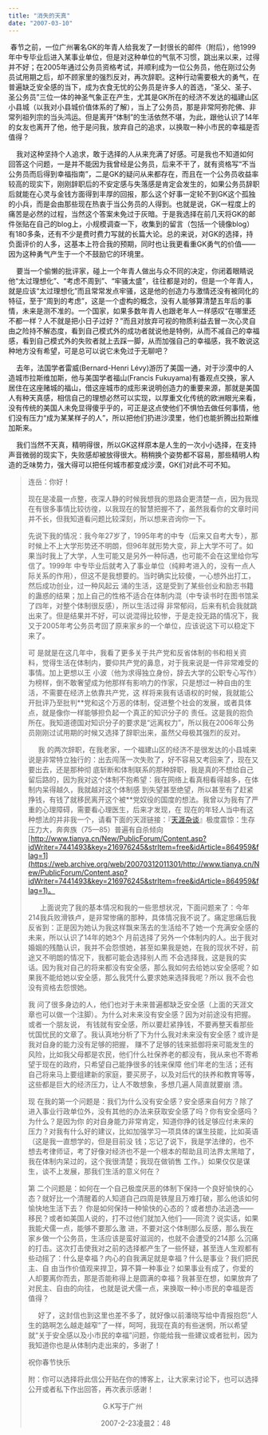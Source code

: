 ```yaml
---
title: "消失的天真"
date: "2007-03-10"
---
```


 春节之前，一位广州署名GK的年青人给我发了一封很长的邮件（附后），他1999年中专毕业后进入某事业单位，但是对这种单位的气氛不习惯，跳出来以来，过得并不好；在2005年通过公务员资格考试，并顺利成为一位公务员，他在刚过公务员试用期之后，却不顾家里的强烈反对，再次辞职。这种行动需要极大的勇气，在普遍缺乏安全感的当下，成为衣食无忧的公务员是许多人的首选，“圣父、圣子、圣公务员”三位一体的神圣气象正在产生，尤其是GK所在的经济不发达的福建山区小县城（以我对小县城价值体系的了解），当上了公务员，那是非常阿弥陀佛、非常列祖列宗的当头鸿运。但是离开“体制”的生活依然不堪，为此，跟他认识了14年的女友也离开了他，他于是问我，放弃自己的追求，以换取一种小市民的幸福是否值得？

  
    我对这种坚持个人追求，敢于选择的人从来充满了好感。可是我也不知道如何回答这个问题，一是并不能因为我曾经是公务员，后来不干了，就有资格写“不当公务员而后得到幸福指南”，二是GK的疑问从来都存在，而且在一个公务员收益率较高的现实下，刚刚辞职后的不安定感与失落感是肯定会发生的，如果公务员辞职后就能在心灵与金钱方面得到丰厚的回报，那么这个好事一定轮不到GK这个孤独的小兵，而是会由那些现在热衷于当公务员的人得到。也就是说，GK一程度上的痛苦是必然的过程，当然这个答案未免过于灰暗。于是我选择在前几天将GK的邮件张贴在自己的blog上，小规模调查一下，收集到的留言（包括一个镜像blog）有180多条，还有不少是费时费力写就的长篇大论。总的来说，对GK的选择，持负面评价的人多，这基本上符合我的预期，同时也让我更看重GK勇气的价值——因为这种勇气产生于一个不鼓励它的环境里。

  
    要当一个偷懒的批评家，碰上一个年青人做出与众不同的决定，你闭着眼睛说他“太过理想化”、“考虑不周到”、“牢骚太盛”，往往都是对的，但是一个年青人，就是应该“太过理想化”而且常常发点牢骚，这是他的创造力与激情还没有被同化的特征，至于“周到的考虑”，这是一个虚构的概念，没有人能够算清楚五年后的事情，未来是测不准的。一个国家，如果多数年青人也跟老年人一样感叹“在哪里还不都一样？人不就是把小日子过好？”而且对放弃可视的物质利益去冒一次心灵自由之险持不解态度，看到自己模式外的成功者就说他是特例，从而不减自己的幸福感，看到自己模式外的失败者就上去踩一脚，从而加强自己的幸福感，我不敢说这种地方没有希望，可是总可以说它未免过于无聊吧？

  
    去年，法国学者雷威(Bernard-Henri Lévy)游历了美国一通，对于沙漠中的人造城市拉斯维加斯，他与美国学者福山(Francis Fukuyama)有番观点交换，家人居住在这座赌城的福山，借这座城市的成形来说明创造力的重要来源，那就是美国人有种天真感，相信自己的理想必然可以实现，以厚重文化传统的欧洲眼光来看，没有传统的美国人未免显得傻乎乎的，可正是这点使他们不惧怕去做任何事情，他们没有压力“成为某某样子的人”，所以把他们扔进沙漠里，他们也能折腾出拉斯维加斯来。

  
    我们当然不天真，精明得很，所以GK这样原本是人生的一次小小选择，在支持声音微弱的现实下，失败感却被放得很大。稍稍换个姿势都不容易，那些精明人构造的乏味势力，强大得可以把任何城市都变成沙漠，GK们对此不可不知。

> 连岳：你好！
> 
> 现在是凌晨一点整，夜深人静的时候我想我的思路会更清楚一点，因为我现在有很多事情比较彷徨，以我现在的智慧把握不了，虽然我看你的文章时间并不长，但我知道看问题比较深刻，所以想来咨询你一下。
> 
> 先说下我的情况：我今年27岁了，1995年考的中专（后来又自考大专），那时候上不上大学形势还不明朗，但96年就形势大变，非上大学不可了。如果当时我上了大学，人生可能又是另外一种际遇，也可能不会在这里给你写信了。1999年 中专毕业后就考入了事业单位（纯粹考进入的，没有一点人际关系的作用），但这不是我想要的。当时确实比较傻，一心想外出打工，然后成功创业，过一种风起云 涌的生活，这是受到了某些创业和励志书籍的蛊惑的结果；加上自己的性格不适合在体制内混（中专读书时在图书馆呆了四年，对整个体制很反感），所以生活过得 非常郁闷，后来有机会我就跳出来了。但是结果并不好，可以说混得比较惨，于是走投无路的情况下，我又于2005年考公务员考回了原来家乡的一个单位，应该说这下可以稳定下来了。
> 
> 可 是就是在这几年中，我看了更多关于共产党和反省体制的书和相关资料，觉得生活在体制内，要仰共产党的鼻息，对于我来说是一件非常难受的事情。加上更想以王 小波（他为求得独立身份，辞去大学的公职专心写作）为榜样，倒不敢奢望成为他那样有影响力的作家，只是想过一种自由的生活，不需要在经济上依靠共产党，这 样将来我有话语权的时候，我就能公开批评乃至批判\*\*党和这个万恶的体制，促进整个社会的发展，或者具体点，就是像你一样能够担负起一个真正的知识分子的 责任。这是我的抱负所在。我知道德国对知识分子的要求是“远离权力”，所以我在2006年公务员刚刚过试用期的时候又选择了辞职出来，虽然父母极其强烈的反对。
> 
>      我 的两次辞职，在我老家，一个福建山区的经济不是很发达的小县城来说是非常特立独行的：出去闯荡一次失败了，好不容易又考回来了，现在又要出去，还是那种彻 底斩断和体制联系的那种辞职，我是真的不想给自己留后路的，因为我对这个体制不抱希望：我在网络上看真相看得越多，在体制内呆得越久，我就越对这个体制感 到失望甚至绝望，所以甚至有了赶紧挣钱，有钱了就移民离开这个被\*\*党奴役的国度的想法。我曾以为我有了严重的心理障碍，需要看心理医生，后来才发现，在 现在的年轻人当中有这种想法的并非我一个，请看下面的天涯链接：『[天涯杂谈](https://web.archive.org/web/20070312011301/http://www.tianya.cn/index.asp?idwriter=7441493&key=216976245&vitem=free)』极度震惊：生存压力大，奔奔族（75—85）普遍有自杀倾向[http://www.tianya.cn/New/PublicForum/Content.asp?idWriter=7441493&key=216976245&strItem=free&idArticle=864959&flag=1](https://web.archive.org/web/20070312011301/http://www.tianya.cn/New/PublicForum/Content.asp?idWriter=7441493&key=216976245&strItem=free&idArticle=864959&flag=1)。
> 
>       上面说完了我的基本情况和我的一些思想状况，下面问题来了：今年214我兵败滑铁卢，是非常惨痛的那种，具体情况我不说了。痛定思痛后我反省到：正是因为她认为我这样飘来荡去的生活给不了她一个充满安全感的未来，所以认识了14年的她3个 月前选择了另外一个体制内的人。出于我对婚姻的残酷认识，我并不会怨恨她，甚至如果我是她，在我的现状不好，前途又不明朗的情况下，我都可能会选择别人而 不会选择我，这是我的实话。因为我对自己的将来都没有安全感，那么我如何去给她以安全感呢？如果我不能给她以安全感，那么我凭什么要求她来选择我呢？所以 我不会也没有资格去怨恨她。
> 
> 我 问了很多身边的人，他们也对于未来普遍都缺乏安全感（上面的天涯文章也可以做一个注脚）。为什么对未来没有安全感？因为对前途没有把握。或者一个朋友说， 有钱就有安全感，所以要赶紧挣钱，不要再整天看那些忧国忧民的文章了。我认真地分析了下为什么我对未来没有安全感？或许是我对自身的能力没有足够的把握， 赚不了足够的钱来抵御将来可能发生的风险，比如我父母都是农民，他们什么社保养老的都没有，我从来也不寄希望于现在的政府，只希望自己能挣很多的钱来保障 他们年老的生活；还有自己将来马上要组建新的家庭，要买房子，以及对后代的扶养和教育等等，这些都是巨大的经济压力，让人不敢想象，多想几遍人简直就要崩 溃。
> 
> 现 在我的第一个问题是：我们为什么没有安全感？安全感来自何方？除了进入事业行政单位外，没有其他的办法来获取安全感了吗？你有安全感吗？为什么？是因为你 的对自身能力非常肯定，知道你挣的钱足够应付未来的压力？对我有什么好的建议，比如加强学习一项具体的谋生技能，比如英语（这是我一直想学的，但是目前没 钱；忘记了说下，我是学法律的，也不想去考律师证，考了好像对经济也不是一个根本的帮助且司法界太黑暗了，我在体制内呆过的，这个我很清楚；我现在做销售 工作。）如果仅仅是谋生，谈不上发展，那我们生活的意义何在？
> 
> 第 二个问题是：如何在一个自己极度厌恶的体制下保持一个良好愉快的心态？就好比一个清醒着的人知道自己四周是铁屋且万难打破，那么他该如何愉快地生活下去？ 你是如何保持一种愉快的心态的？或者想办法逃逸――移民？或者如美国人说的，打不过他们就加入他们――同流？说实话，如果我能犬儒一点，能够不要那么激 进，不要对这个体制那么反感，那么我在家乡做一个公务员，生活应该是蛮好滋润的，也就不会遭受的214那 么沉痛的打击。这次打击使我对之前的选择都产生了一些怀疑，甚至连人生观都有些动摇了：什么是幸福？内心的自我满足就是幸福？什么是事业？我们把民主、自 由当作价值观来捍卫，算不算一种事业？如果事业有成了，你爱的人却要离你而去，那是否能称得上是圆满的幸福？我甚至在想，如果放弃了对民主、自由的向往， 也就是说犬儒一点，来换取一种小市民的幸福是否值得？
> 
>      好了，这封信也到这里也差不多了，就好像以前潘晓写给中青报抱怨“人生的路啊怎么越走越窄”了一样，呵呵，我现在真的有些迷惘，所以希望就“关于安全感以及小市民的幸福”问题，你能给我一些建议或者批判，因为我知道你也是从体制内走出来的，多谢了！
> 
> 祝你春节快乐
> 
> 附：你可以选择将此信公开贴在你的博客上，让大家来讨论下，也可以选择公开或者私下作出回答，再次表示感谢！
> 
>                                       G.K写于广州
> 
>                                      2007-2-23凌晨2：48
